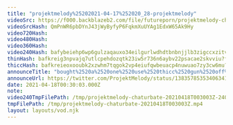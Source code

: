 ```yaml
---
title: "projektmelody%25202021-04-17%252020_28-projektmelody"
videoSrc: https://f000.backblazeb2.com/file/futureporn/projektmelody-chaturbate-2021-04-18.mp4
videoSrcHash: QmPnWR6pbDYnJ43jWyByfyP6FqkmXuUYAg1EdxW65Ak9Hy
video720Hash: 
video480Hash: 
video360Hash: 
video240Hash: bafybeiehp6wp6gulzaqauxo34eilgurlwdhdtbnbnjjlb3zigccxzitv7m?filename=projektmelody-chaturbate-20210418T003003Z-240p.mp4
thinHash: bafkreig3npvajq7utlcpehdozqtk23iw5r736n6aybv22psacae2skvviu?filename=20210418T003003Z_thin.jpg
thiccHash: bafkreieoxooubk2xzwhm7tqgok2vp4eiufqwbeuacp4nuwuao7zy3cw6mu?filename=20210418T003003Z_thicc.jpg
announceTitle: "bought%2520a%2520one%2520use%2520thicc%2520gun%2520off%2520the%2520black%2520market%2520and%2520I%2520missed"
announceUrl: https://twitter.com/ProjektMelody/status/1383578535340634120
date: 2021-04-18T00:30:03.000Z
note: 
video240TmpFilePath: /tmp/projektmelody-chaturbate-20210418T003003Z-240p.mp4
tmpFilePath: /tmp/projektmelody-chaturbate-20210418T003003Z.mp4
layout: layouts/vod.njk
---
```

